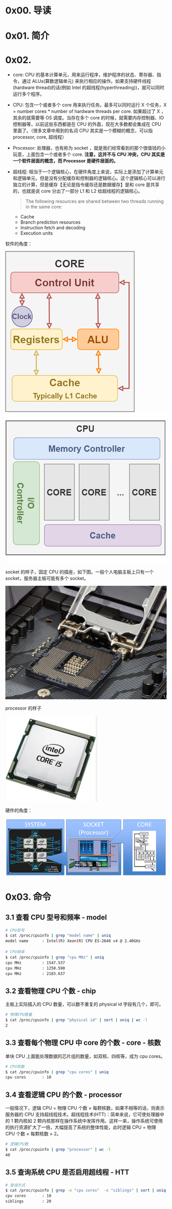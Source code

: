 # 0x00. 导读

# 0x01. 简介

# 0x02. 

- core: CPU 的基本计算单元，用来运行程序，维护程序的状态、寄存器、指令，通过 ALUs(算数逻辑单元) 来执行相应的操作。如果支持硬件线程(hardware thread)的话(例如 Intel 的超线程(hyperthreading))，就可以同时运行多个程序。

- CPU: 包含一个或者多个 core 用来执行任务。最多可以同时运行 X 个任务，X = number cores * number of hardware threads per core. 如果超过了 X ，其余的就需要等 OS 调度。当存在多个 core 的时候，就需要内存控制器、IO 控制器等，以前这些东西都是在 CPU 的外面，现在大多数都会集成在 CPU 里面了。（很多文章中用到的名词 CPU 其实是一个模糊的概念，可以指 processor, core, 超线程）

- Processor: 处理器，也有称为 socket ，就是我们经常看到的那个很值钱的小玩意，上面包含一个或者多个 core. **注意，这并不与 CPU 冲突，CPU 其实是一个软件层面的概念，而 Processor 是硬件层面的。**

- 超线程: 相当于一个逻辑核心，在硬件角度上来说，实际上是添加了计算单元和逻辑单元，但是没有分配缓存和控制器的逻辑核心。这个逻辑核心可以进行独立的计算，但是缓存【无论是指令缓存还是数据缓存】是和 core 是共享的，也就是说 core 分出了一部分 L1 和 L2 给超线程的逻辑核心。

    > The following resources are shared between two threads running in the same core:
    - Cache
    - Branch prediction resources
    - Instruction fetch and decoding
    - Execution units

软件的角度：

![write-back](../../pic/CPU/Core-2.png)
![write-back](../../pic/CPU/CPU.png)

socket 的样子，固定 CPU 的插座，如下图。一般个人电脑主板上只有一个 socket，服务器主板可能有多个 socket。

![write-back](../../pic/CPU/socket.png)

processor 的样子

![write-back](../../pic/CPU/processor.png)

硬件的角度：

![write-back](../../pic/CPU/multicoresystem.png)

# 0x03. 命令

## 3.1 查看 CPU 型号和频率 - model

```bash
# CPU型号
$ cat /proc/cpuinfo | grep "model name" | uniq
model name      : Intel(R) Xeon(R) CPU E5-2640 v4 @ 2.40GHz

# CPU频率
$ cat /proc/cpuinfo | grep "cpu MHz" | uniq
cpu MHz         : 1547.537
cpu MHz         : 1250.590
cpu MHz         : 2183.637
```

## 3.2 查看物理 CPU 个数 - chip

主板上实际插入的 CPU 数量，可以数不重复的 physical id 字段有几个，即可。
```bash
# 物理CPU数量
$ cat /proc/cpuinfo | grep "physical id" | sort | uniq | wc -l
2
```

## 3.3 查看每个物理 CPU 中 core 的个数 - core - 核数

单块 CPU 上面能处理数据的芯片组的数量，如双核、四核等，成为 cpu cores。
```bash
# CPU核数
$ cat /proc/cpuinfo | grep "cpu cores" | uniq
cpu cores       : 10
```

## 3.4 查看逻辑 CPU 的个数 - processor

一般情况下，逻辑 CPU = 物理 CPU 个数 × 每颗核数，如果不相等的话，则表示服务器的 CPU 支持超线程技术。超线程技术(HTT)：简单来说，它可使处理器中的 1 颗内核如 2 颗内核那样在操作系统中发挥作用。这样一来，操作系统可使用的执行资源扩大了一倍，大幅提高了系统的整体性能，此时逻辑 CPU = 物理 CPU 个数 × 每颗核数 × 2。
```bash
# 逻辑CPU数
$ cat /proc/cpuinfo | grep "processor" | wc -l
40
```

## 3.5 查询系统 CPU 是否启用超线程 - HTT

```bash
# 查询方式
$ cat /proc/cpuinfo | grep -e "cpu cores"  -e "siblings" | sort | uniq
cpu cores       : 10
siblings        : 20
```